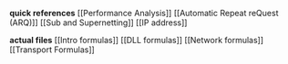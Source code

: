 
**quick references**
[[Performance Analysis]]
[[Automatic Repeat reQuest (ARQ)]]
[[Sub and Supernetting]]
[[IP address]]


**actual files**
[[Intro formulas]]
[[DLL formulas]]
[[Network formulas]]
[[Transport Formulas]]


